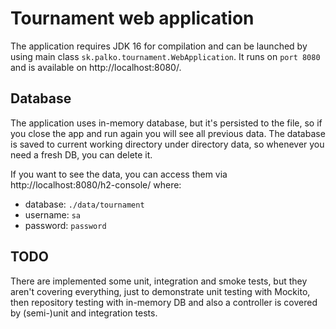 # Tournament web application

The application requires JDK 16 for compilation and can be launched by using main class `sk.palko.tournament.WebApplication`. It runs on `port 8080` and is available on http://localhost:8080/.

## Database

The application uses in-memory database, but it's persisted to the file, so if you close the app and run again you will see all previous data. The database is saved to current working directory under directory data, so whenever you need a fresh DB, you can delete it.

If you want to see the data, you can access them via http://localhost:8080/h2-console/ where:
* database: `./data/tournament`
* username: `sa`
* password: `password`

## TODO

There are implemented some unit, integration and smoke tests, but they aren't covering everything, just to demonstrate unit testing with Mockito, then repository testing with in-memory DB and also a controller is covered by (semi-)unit and integration tests.